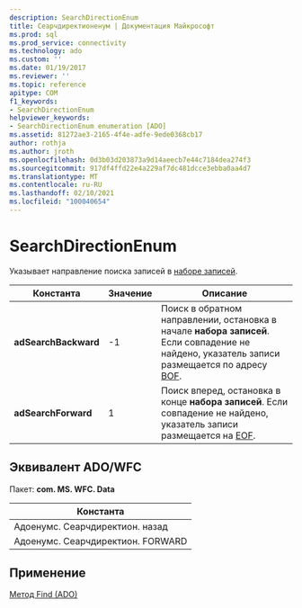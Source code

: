 ```yaml
---
description: SearchDirectionEnum
title: Сеарчдиректионенум | Документация Майкрософт
ms.prod: sql
ms.prod_service: connectivity
ms.technology: ado
ms.custom: ''
ms.date: 01/19/2017
ms.reviewer: ''
ms.topic: reference
apitype: COM
f1_keywords:
- SearchDirectionEnum
helpviewer_keywords:
- SearchDirectionEnum enumeration [ADO]
ms.assetid: 81272ae3-2165-4f4e-adfe-9ede0368cb17
author: rothja
ms.author: jroth
ms.openlocfilehash: 0d3b03d203873a9d14aeecb7e44c7184dea274f3
ms.sourcegitcommit: 917df4ffd22e4a229af7dc481dcce3ebba0aa4d7
ms.translationtype: MT
ms.contentlocale: ru-RU
ms.lasthandoff: 02/10/2021
ms.locfileid: "100040654"
---
```

# <a name="searchdirectionenum"></a>SearchDirectionEnum
Указывает направление поиска записей в [наборе записей](./recordset-object-ado.md).  
  
|Константа|Значение|Описание|  
|--------------|-----------|-----------------|  
|**adSearchBackward**|-1|Поиск в обратном направлении, остановка в начале **набора записей**. Если совпадение не найдено, указатель записи размещается по адресу [BOF](./bof-eof-properties-ado.md).|  
|**adSearchForward**|1|Поиск вперед, остановка в конце **набора записей**. Если совпадение не найдено, указатель записи размещается на [EOF](./bof-eof-properties-ado.md).|  
  
## <a name="adowfc-equivalent"></a>Эквивалент ADO/WFC  
 Пакет: **com. MS. WFC. Data**  
  
|Константа|  
|--------------|  
|Адоенумс. Сеарчдиректион. назад|  
|Адоенумс. Сеарчдиректион. FORWARD|  
  
## <a name="applies-to"></a>Применение  
 [Метод Find (ADO)](./find-method-ado.md)